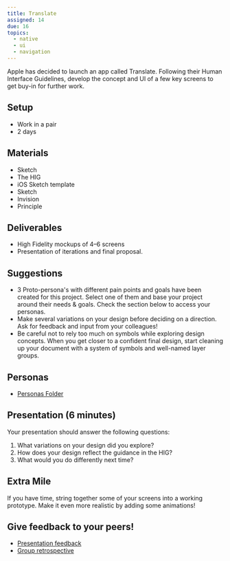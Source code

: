 ```yaml
---
title: Translate
assigned: 14
due: 16
topics:
  - native
  - ui
  - navigation
---
```


Apple has decided to launch an app called Translate. Following their Human Interface Guidelines, develop the concept and UI of a few key screens to get buy-in for further work.

## Setup

- Work in a pair
- 2 days

## Materials

- Sketch
- The HIG
- iOS Sketch template
- Sketch
- Invision
- Principle

## Deliverables

- High Fidelity mockups of 4–6 screens
- Presentation of iterations and final proposal.

## Suggestions

- 3 Proto-persona's with different pain points and goals have been created for this project. Select one of them and base your project around their needs & goals. Check the section below to access your personas.
- Make several variations on your design before deciding on a direction. Ask for feedback and input from your colleagues!
- Be careful not to rely too much on symbols while exploring design concepts. When you get closer to a confident final design, start cleaning up your document with a system of symbols and well-named layer groups.

## Personas
- [Personas Folder](https://drive.google.com/drive/u/0/folders/1EOUHRyb67E2QaOhPo93Op0_huT8oRiDy)

## Presentation (6 minutes)

Your presentation should answer the following questions:

1. What variations on your design did you explore?
2. How does your design reflect the guidance in the HIG?
3. What would you do differently next time?

## Extra Mile

If you have time, string together some of your screens into a working prototype. Make it even more realistic by adding some animations!


Give feedback to your peers!
---------------------------

- [Presentation feedback](https://drive.google.com/drive/folders/1osXE9wGA66v-hgVIRmEPSXyIyDWbf8Gi)
- [Group retrospective](https://drive.google.com/drive/folders/1QsM0w7gAPTm8StCJUyxrlvUCTglD4P8O)
